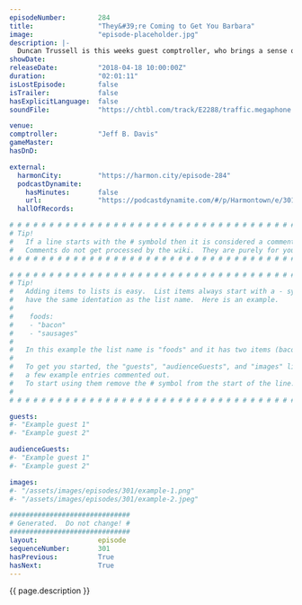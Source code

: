 ```yaml
---
episodeNumber:        284
title:                "They&#39;re Coming to Get You Barbara"
image:                "episode-placeholder.jpg"
description: |-
  Duncan Trussell is this weeks guest comptroller, who brings a sense of spirituality that could only be countered by Rob Schrab's chair noises. Featuring Dan Harmon, Duncan Trussell and Rob Schrab.
showDate:             
releaseDate:          "2018-04-18 10:00:00Z"
duration:             "02:01:11"
isLostEpisode:        false
isTrailer:            false
hasExplicitLanguage:  false
soundFile:            "https://chtbl.com/track/E2288/traffic.megaphone.fm/STA5654595688.mp3?updated=1596664632"

venue:                
comptroller:          "Jeff B. Davis"
gameMaster:           
hasDnD:               

external:
  harmonCity:         "https://harmon.city/episode-284"
  podcastDynamite:
    hasMinutes:       false
    url:              "https://podcastdynamite.com/#/p/Harmontown/e/301/284"
  hallOfRecords:      

# # # # # # # # # # # # # # # # # # # # # # # # # # # # # # # # # # # # # # # # # # # # #
# Tip!
#   If a line starts with the # symbold then it is considered a comment.
#   Comments do not get processed by the wiki.  They are purely for your information.
# # # # # # # # # # # # # # # # # # # # # # # # # # # # # # # # # # # # # # # # # # # # #

# # # # # # # # # # # # # # # # # # # # # # # # # # # # # # # # # # # # # # # # # # # # #
# Tip!
#   Adding items to lists is easy.  List items always start with a - symbol and have
#   have the same identation as the list name.  Here is an example.
#
#    foods:
#    - "bacon"
#    - "sausages"
#
#   In this example the list name is "foods" and it has two items (bacon, and sausages).
#
#   To get you started, the "guests", "audienceGuests", and "images" lists below have
#   a few example entries commented out.
#   To start using them remove the # symbol from the start of the line.
#
# # # # # # # # # # # # # # # # # # # # # # # # # # # # # # # # # # # # # # # # # # # # #

guests:
#- "Example guest 1"
#- "Example guest 2"

audienceGuests:
#- "Example guest 1"
#- "Example guest 2"

images:
#- "/assets/images/episodes/301/example-1.png"
#- "/assets/images/episodes/301/example-2.jpeg"

##############################
# Generated.  Do not change! #
##############################
layout:               episode
sequenceNumber:       301
hasPrevious:          True
hasNext:              True
---
```


<!-- The episode description will be rendered here -->
{{ page.description }}

<!-- Add your content BELOW here -->
<!-- vvvvvvvvvvvvvvvvvvvvvvvvvvv -->




<!-- ^^^^^^^^^^^^^^^^^^^^^^^^^^^ -->
<!-- Add your content ABOVE here -->

<!-- The episode gallery will be rendered here -->